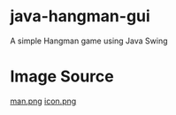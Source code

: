 # java-hangman-gui
A simple Hangman game using Java Swing

# Image Source
[man.png](http://flashbynight.com/tutes/hangmanhtml5/man.png)
[icon.png](http://image.flaticon.com/icons/png/512/43/43980.png)